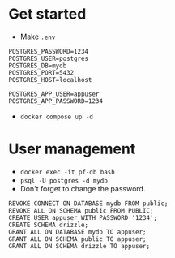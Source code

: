# Get started

- Make `.env`

```
POSTGRES_PASSWORD=1234
POSTGRES_USER=postgres
POSTGRES_DB=mydb
POSTGRES_PORT=5432
POSTGRES_HOST=localhost

POSTGRES_APP_USER=appuser
POSTGRES_APP_PASSWORD=1234
```

- `docker compose up -d`

# User management

- `docker exec -it pf-db bash`
- `psql -U postgres -d mydb`
- Don't forget to change the password.

```
REVOKE CONNECT ON DATABASE mydb FROM public;
REVOKE ALL ON SCHEMA public FROM PUBLIC;
CREATE USER appuser WITH PASSWORD '1234';
CREATE SCHEMA drizzle;
GRANT ALL ON DATABASE mydb TO appuser;
GRANT ALL ON SCHEMA public TO appuser;
GRANT ALL ON SCHEMA drizzle TO appuser;
```
